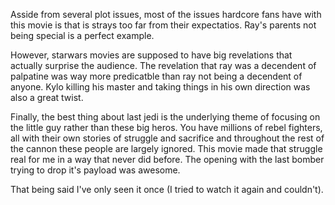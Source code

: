 Asside from several plot issues, most of the issues hardcore fans have with this movie is that is strays too far from their expectatios.  Ray's parents not being special is a perfect example.

However, starwars movies are supposed to have big revelations that actually surprise the audience.  The revelation that ray was a decendent of palpatine was way more predicatble than ray not being a decendent of anyone.  Kylo killing his master and taking things in his own direction was also a great twist.

Finally, the best thing about last jedi is the underlying theme of focusing on the little guy rather than these big heros.  You have millions of rebel fighters, all with their own stories of struggle and sacrifice and throughout the rest of the cannon these people are largely ignored.  This movie made that struggle real for me in a way that never did before.  The opening with the last bomber trying to drop it's payload was awesome.

That being said I've only seen it once (I tried to watch it again and couldn't).